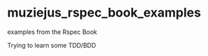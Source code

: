 muziejus_rspec_book_examples
============================

examples from the Rspec Book

Trying to learn some TDD/BDD
